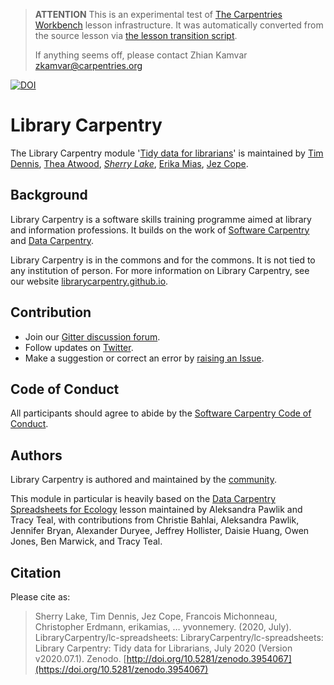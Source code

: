 > **ATTENTION** This is an experimental test of [The Carpentries Workbench](https://carpentries.github.io/workbench) lesson infrastructure.
> It was automatically converted from the source lesson via [the lesson transition script](https://github.com/carpentries/lesson-transition/).
> 
> If anything seems off, please contact Zhian Kamvar [zkamvar@carpentries.org](mailto:zkamvar@carpentries.org)

[![DOI](https://zenodo.org/badge/DOI/10.5281/zenodo.3954067.svg)](https://doi.org/10.5281/zenodo.3954067)

# Library Carpentry

The Library Carpentry module '[Tidy data for librarians](https://librarycarpentry.org/lc-spreadsheets/)' is maintained by [Tim Dennis](https://github.com/jt14den), [Thea Atwood](https://github.com/tpatwood), *[Sherry Lake](https://github.com/shlake)*, [Erika Mias](https://github.com/erikamias), [Jez Cope](https://github.com/jezcope).

## Background

Library Carpentry is a software skills training programme aimed at library and information professions. It builds on the work of [Software Carpentry](https://software-carpentry.org/) and [Data Carpentry](https://www.datacarpentry.org/).

Library Carpentry is in the commons and for the commons. It is not tied to any institution of person. For more information on Library Carpentry, see our website [librarycarpentry.github.io](https://librarycarpentry.github.io/).

## Contribution

- Join our [Gitter discussion forum](https://gitter.im/LibraryCarpentry/).
- Follow updates on [Twitter](https://twitter.com/LibCarpentry).
- Make a suggestion or correct an error by [raising an Issue](https://github.com/jezcope/library-spreadsheets/issues).

## Code of Conduct

All participants should agree to abide by the [Software Carpentry Code of Conduct](https://software-carpentry.org/conduct/).

## Authors

Library Carpentry is authored and maintained by the [community](https://github.com/LibraryCarpentry/lc-spreadsheets/network/members).

This module in particular is heavily based on the [Data Carpentry Spreadsheets for Ecology](https://www.datacarpentry.org/spreadsheet-ecology-lesson/) lesson maintained by Aleksandra Pawlik and Tracy Teal, with contributions from Christie Bahlai, Aleksandra Pawlik, Jennifer Bryan, Alexander Duryee, Jeffrey Hollister, Daisie Huang, Owen Jones, Ben Marwick, and Tracy Teal.

## Citation

Please cite as:

> Sherry Lake, Tim Dennis, Jez Cope, Francois Michonneau, Christopher Erdmann, erikamias, … yvonnemery. (2020, July). LibraryCarpentry/lc-spreadsheets: LibraryCarpentry/lc-spreadsheets: Library Carpentry: Tidy data for Librarians, July 2020 (Version v2020.07.1). Zenodo. [http://doi.org/10.5281/zenodo.3954067](https://doi.org/10.5281/zenodo.3954067)


